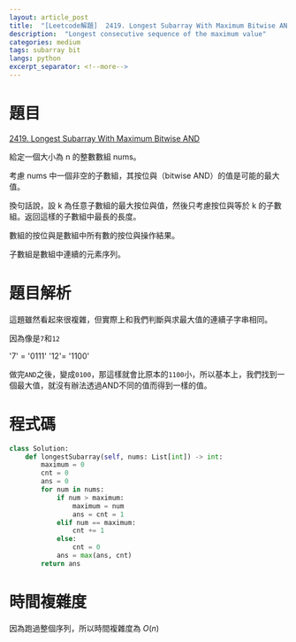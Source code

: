```yaml
---
layout: article_post
title:  "[Leetcode解題]  2419. Longest Subarray With Maximum Bitwise AND"
description:  "Longest consecutive sequence of the maximum value"
categories: medium
tags: subarray bit
langs: python
excerpt_separator: <!--more-->
---
```


# 題目

[2419. Longest Subarray With Maximum Bitwise AND](https://leetcode.com/problems/longest-subarray-with-maximum-bitwise-and/)

給定一個大小為 n 的整數數組 nums。

考慮 nums 中一個非空的子數組，其按位與（bitwise AND）的值是可能的最大值。

換句話說，設 k 為任意子數組的最大按位與值，然後只考慮按位與等於 k 的子數組。返回這樣的子數組中最長的長度。

數組的按位與是數組中所有數的按位與操作結果。

子數組是數組中連續的元素序列。
 <!--more-->

# 題目解析

這題雖然看起來很複雜，但實際上和我們判斷與求最大值的連續子字串相同。

因為像是`7`和`12`

'7' = '0111'
'12'= '1100'

做完`AND`之後，變成`0100`，那這樣就會比原本的`1100`小，所以基本上，我們找到一個最大值，就沒有辦法透過AND不同的值而得到一樣的值。

# 程式碼

```python
class Solution:
    def longestSubarray(self, nums: List[int]) -> int:
        maximum = 0
        cnt = 0
        ans = 0
        for num in nums:
            if num > maximum:
                maximum = num
                ans = cnt = 1
            elif num == maximum:
                cnt += 1
            else:
                cnt = 0
            ans = max(ans, cnt)
        return ans
```

# 時間複雜度

因為跑過整個序列，所以時間複雜度為 $O(n)$